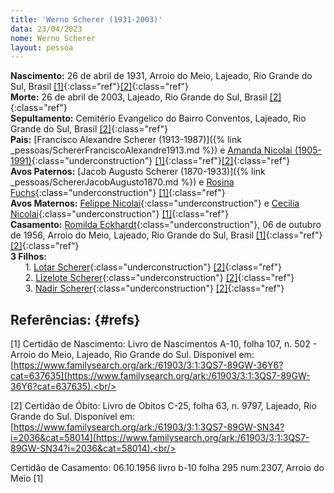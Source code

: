 ```yaml
---
title: 'Werno Scherer (1931-2003)'
data: 23/04/2023
nome: Werno Scherer
layout: pessoa
---
```


**Nascimento:** 26 de abril de 1931, Arroio do Meio, Lajeado, Rio Grande do Sul, Brasil [[1]](#refs){:class="ref"}[[2]](#refs){:class="ref"}<br/>
**Morte:** 26 de abril de 2003, Lajeado, Rio Grande do Sul, Brasil [[2]](#refs){:class="ref"}<br/>
**Sepultamento:** Cemitério Evangelico do Bairro Conventos, Lajeado, Rio Grande do Sul, Brasil [[2]](#refs){:class="ref"}<br/>
**Pais:** [Francisco Alexandre Scherer (1913-1987)]({% link _pessoas/SchererFranciscoAlexandre1913.md %}) e [Amanda Nicolai (1905-1991)](){:class="underconstruction"} [[1]](#refs){:class="ref"}[[2]](#refs){:class="ref"}<br/>
**Avos Paternos:** [Jacob Augusto Scherer (1870-1933)]({% link _pessoas/SchererJacobAugusto1870.md %}) e [Rosina Fuchs](){:class="underconstruction"} [[1]](#refs){:class="ref"}<br/>
**Avos Maternos:** [Felippe Nicolai](){:class="underconstruction"} e [Cecilia Nicolai](){:class="underconstruction"} [[1]](#refs){:class="ref"}<br/>
**Casamento:** [Romilda Eckhardt](){:class="underconstruction"}, 06 de outubro de 1956, Arroio do Meio, Lajeado, Rio Grande do Sul, Brasil [[1]](#refs){:class="ref"}[[2]](#refs){:class="ref"}<br/>
**3 Filhos:**<br/>
&nbsp;&nbsp;&nbsp;&nbsp;&nbsp;&nbsp;1. [Lotar Scherer](){:class="underconstruction"} [[2]](#refs){:class="ref"}<br/>
&nbsp;&nbsp;&nbsp;&nbsp;&nbsp;&nbsp;2. [Lizelote Scherer](){:class="underconstruction"} [[2]](#refs){:class="ref"}<br/>
&nbsp;&nbsp;&nbsp;&nbsp;&nbsp;&nbsp;3. [Nadir Scherer](){:class="underconstruction"} [[2]](#refs){:class="ref"}<br/>


## Referências: {#refs}

[1] Certidão de Nascimento: Livro de Nascimentos A-10, folha 107, n. 502 - Arroio do Meio, Lajeado, Rio Grande do Sul. Disponível em: [https://www.familysearch.org/ark:/61903/3:1:3QS7-89GW-36Y6?cat=637635](https://www.familysearch.org/ark:/61903/3:1:3QS7-89GW-36Y6?cat=637635).<br/>

[2] Certidão de Óbito: Livro de Obitos C-25, folha 63, n. 9797, Lajeado, Rio Grande do Sul. Disponível em: [https://www.familysearch.org/ark:/61903/3:1:3QS7-89GW-SN34?i=2036&cat=58014](https://www.familysearch.org/ark:/61903/3:1:3QS7-89GW-SN34?i=2036&cat=58014).<br/>

Certidão de Casamento: 06.10.1956 livro b-10 folha 295 num.2307, Arroio do Meio [1]<br/>
